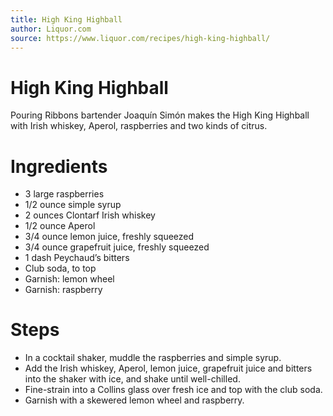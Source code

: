 ```yaml
---
title: High King Highball
author: Liquor.com
source: https://www.liquor.com/recipes/high-king-highball/
---
```

# High King Highball
Pouring Ribbons bartender Joaquín Simón makes the High King Highball with Irish whiskey, Aperol, raspberries and two kinds of citrus.
# Ingredients
- 3 large raspberries
- 1/2 ounce simple syrup
- 2 ounces Clontarf Irish whiskey
- 1/2 ounce Aperol
- 3/4 ounce lemon juice, freshly squeezed
- 3/4 ounce grapefruit juice, freshly squeezed
- 1 dash Peychaud’s bitters
- Club soda, to top
- Garnish: lemon wheel
- Garnish: raspberry
# Steps
- In a cocktail shaker, muddle the raspberries and simple syrup.
- Add the Irish whiskey, Aperol, lemon juice, grapefruit juice and bitters into the shaker with ice, and shake until well-chilled.
- Fine-strain into a Collins glass over fresh ice and top with the club soda.
- Garnish with a skewered lemon wheel and raspberry.
